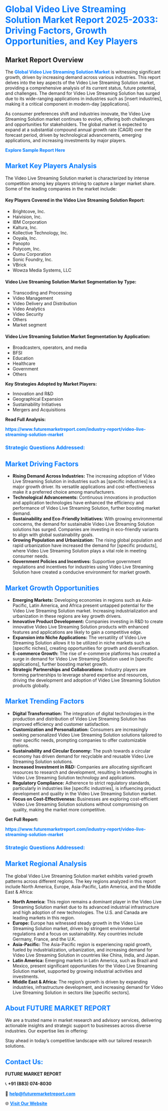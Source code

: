 <h1 style="color: #007BFF;">Global Video Live Streaming Solution Market Report 2025-2033: Driving Factors, Growth Opportunities, and Key Players</h1>

<section id="overview">
<h2>Market Report Overview</h2>
<p>The <a href="https://www.futuremarketreport.com/industry-report/video-live-streaming-solution-market" style="color: #007BFF; text-decoration: none;"><strong>Global Video Live Streaming Solution Market</strong></a> is witnessing significant growth, driven by increasing demand across various industries. This report delves into the key aspects of the Video Live Streaming Solution market, providing a comprehensive analysis of its current status, future potential, and challenges. The demand for Video Live Streaming Solution has surged due to its wide-ranging applications in industries such as [insert industries], making it a critical component in modern-day [applications].</p>
<p>As consumer preferences shift and industries innovate, the Video Live Streaming Solution market continues to evolve, offering both challenges and opportunities for stakeholders. The global market is expected to expand at a substantial compound annual growth rate (CAGR) over the forecast period, driven by technological advancements, emerging applications, and increasing investments by major players.</p>
</section>

<section id="overview">
<p><a href="https://www.futuremarketreport.com/request-sample/reportId=109987" style="color: #007BFF; text-decoration: none;"><strong>Explore Sample Report Here</strong></a></p>
</section>

<section id="key-players">
<h2 style="color: #007BFF;">Market Key Players Analysis</h2>
<p>The Video Live Streaming Solution market is characterized by intense competition among key players striving to capture a larger market share. Some of the leading companies in the market include:</p>
<h4>Key Players Covered in the Video Live Streaming Solution Report:</h4>
<ul><li>Brightcove, Inc.</li><li>Haivision, Inc.</li><li>IBM Corporation</li><li>Kaltura, Inc.</li><li>Kollective Technology, Inc.</li><li>Ooyala, Inc.</li><li>Panopto</li><li>Polycom, Inc.</li><li>Qumu Corporation</li><li>Sonic Foundry, Inc.</li><li>VBrick</li><li>Wowza Media Systems, LLC</li></ul>
<h4>Video Live Streaming Solution Market Segmentation by Type:</h4>
<ul><li>Transcoding and Processing</li><li>Video Management</li><li>Video Delivery and Distribution</li><li>Video Analytics</li><li>Video Security</li><li>Others</li><li>Market segment</li></ul>

<h4>Video Live Streaming Solution Market Segmentation by Application:</h4>
<ul><li>Broadcasters, operators, and media</li><li>BFSI</li><li>Education</li><li>Healthcare</li><li>Government</li><li>Others</li></ul>
<p><strong>Key Strategies Adopted by Market Players:</strong></p>
<ul>
<li>Innovation and R&D</li>
<li>Geographical Expansion</li>
<li>Sustainability Initiatives</li>
<li>Mergers and Acquisitions</li>
</ul>
</section>

<section>
<p><strong>Read Full Analysis: </strong></p><a href="https://www.futuremarketreport.com/industry-report/video-live-streaming-solution-market" style="color: #007BFF; text-decoration: none;"><strong>https://www.futuremarketreport.com/industry-report/video-live-streaming-solution-market</strong></a>
<h3 style="color: #007BFF;">Strategic Questions Addressed:</h3>
</section>

<section id="driving-factors">
<h2 style="color: #007BFF;">Market Driving Factors</h2>
<ul>
<li><strong>Rising Demand Across Industries:</strong> The increasing adoption of Video Live Streaming Solution in industries such as [specific industries] is a major growth driver. Its versatile applications and cost-effectiveness make it a preferred choice among manufacturers.</li>
<li><strong>Technological Advancements:</strong> Continuous innovations in production and application technologies have enhanced the efficiency and performance of Video Live Streaming Solution, further boosting market demand.</li>
<li><strong>Sustainability and Eco-Friendly Initiatives:</strong> With growing environmental concerns, the demand for sustainable Video Live Streaming Solution solutions has surged. Companies are investing in eco-friendly variants to align with global sustainability goals.</li>
<li><strong>Growing Population and Urbanization:</strong> The rising global population and rapid urbanization have increased the demand for [specific products], where Video Live Streaming Solution plays a vital role in meeting consumer needs.</li>
<li><strong>Government Policies and Incentives:</strong> Supportive government regulations and incentives for industries using Video Live Streaming Solution have created a conducive environment for market growth.</li>
</ul>
</section>

<section id="growth-opportunities">
<h2 style="color: #007BFF;">Market Growth Opportunities</h2>
<ul>
<li><strong>Emerging Markets:</strong> Developing economies in regions such as Asia-Pacific, Latin America, and Africa present untapped potential for the Video Live Streaming Solution market. Increasing industrialization and urbanization in these regions are key growth drivers.</li>
<li><strong>Innovative Product Development:</strong> Companies investing in R&D to create innovative Video Live Streaming Solution products with enhanced features and applications are likely to gain a competitive edge.</li>
<li><strong>Expansion into Niche Applications:</strong> The versatility of Video Live Streaming Solution allows it to be utilized in niche markets such as [specific niches], creating opportunities for growth and diversification.</li>
<li><strong>E-commerce Growth:</strong> The rise of e-commerce platforms has created a surge in demand for Video Live Streaming Solution used in [specific applications], further boosting market growth.</li>
<li><strong>Strategic Partnerships and Collaborations:</strong> Industry players are forming partnerships to leverage shared expertise and resources, driving the development and adoption of Video Live Streaming Solution products globally.</li>
</ul>
</section>

<section id="trending-factors">
<h2 style="color: #007BFF;">Market Trending Factors</h2>
<ul>
<li><strong>Digital Transformation:</strong> The integration of digital technologies in the production and distribution of Video Live Streaming Solution has improved efficiency and customer satisfaction.</li>
<li><strong>Customization and Personalization:</strong> Consumers are increasingly seeking personalized Video Live Streaming Solution solutions tailored to their specific needs, prompting companies to offer customizable options.</li>
<li><strong>Sustainability and Circular Economy:</strong> The push towards a circular economy has driven demand for recyclable and reusable Video Live Streaming Solution solutions.</li>
<li><strong>Increased Investment in R&D:</strong> Companies are allocating significant resources to research and development, resulting in breakthroughs in Video Live Streaming Solution technology and applications.</li>
<li><strong>Regulatory Compliance:</strong> Adherence to strict regulatory standards, particularly in industries like [specific industries], is influencing product development and quality in the Video Live Streaming Solution market.</li>
<li><strong>Focus on Cost-Effectiveness:</strong> Businesses are exploring cost-efficient Video Live Streaming Solution solutions without compromising on quality, making the market more competitive.</li>
</ul>
</section>

<section>
<p><strong>Get Full Report: </strong></p><a href="https://www.futuremarketreport.com/industry-report/video-live-streaming-solution-market" style="color: #007BFF; text-decoration: none;"><strong>https://www.futuremarketreport.com/industry-report/video-live-streaming-solution-market</strong></a>
<h3 style="color: #007BFF;">Strategic Questions Addressed:</h3>
</section>


<section id="regional-analysis">
<h2 style="color: #007BFF;">Market Regional Analysis</h2>
<p>The global Video Live Streaming Solution market exhibits varied growth patterns across different regions. The key regions analyzed in this report include North America, Europe, Asia-Pacific, Latin America, and the Middle East & Africa:</p>
<ul>
<li><strong>North America:</strong> This region remains a dominant player in the Video Live Streaming Solution market due to its advanced industrial infrastructure and high adoption of new technologies. The U.S. and Canada are leading markets in this region.</li>
<li><strong>Europe:</strong> Europe has witnessed steady growth in the Video Live Streaming Solution market, driven by stringent environmental regulations and a focus on sustainability. Key countries include Germany, France, and the U.K.</li>
<li><strong>Asia-Pacific:</strong> The Asia-Pacific region is experiencing rapid growth, fueled by industrialization, urbanization, and increasing demand for Video Live Streaming Solution in countries like China, India, and Japan.</li>
<li><strong>Latin America:</strong> Emerging markets in Latin America, such as Brazil and Mexico, present significant opportunities for the Video Live Streaming Solution market, supported by growing industrial activities and investments.</li>
<li><strong>Middle East & Africa:</strong> The region’s growth is driven by expanding industries, infrastructure development, and increasing demand for Video Live Streaming Solution in sectors like [specific sectors].</li>
</ul>
</section>

<footer>
<h2 style="color: #007BFF;">About FUTURE MARKET REPORT</h2>
<p>We are a trusted name in market research and advisory services, delivering actionable insights and strategic support to businesses across diverse industries. Our expertise lies in offering:</p>

<p>Stay ahead in today’s competitive landscape with our tailored research solutions.</p>

<h2 style="color: #007BFF;">Contact Us:</h2>
<p><strong>FUTURE MARKET REPORT</strong></p>
<p>📞 <strong>+91 (883) 074-8030</strong></p>
<p>📧 <strong><a href="mailto:help@futuremarketreport.com" style="color: #007BFF;">help@futuremarketreport.com</a></strong></p>
<p>🌐 <strong><a href="https://www.futuremarketreport.com/" style="color: #007BFF;">Visit Our Website</a></strong></p>
</footer>